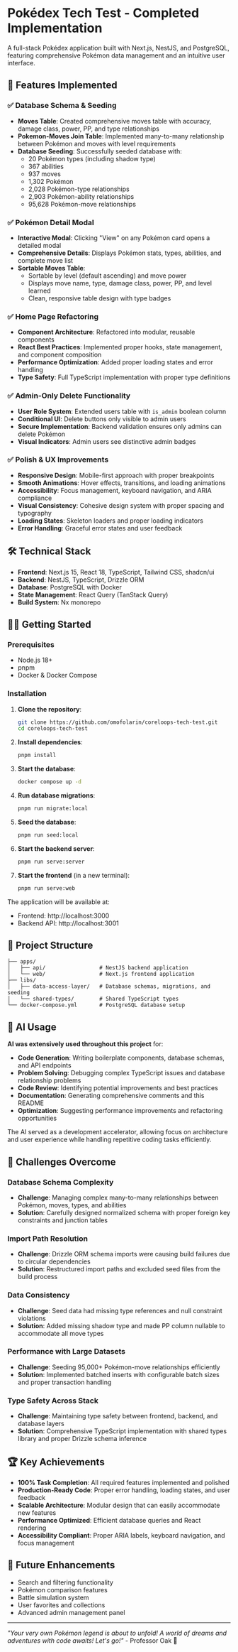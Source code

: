 # Pokédex Tech Test - Completed Implementation

A full-stack Pokédex application built with Next.js, NestJS, and PostgreSQL, featuring comprehensive Pokémon data management and an intuitive user interface.

## 🚀 Features Implemented

### ✅ Database Schema & Seeding
- **Moves Table**: Created comprehensive moves table with accuracy, damage class, power, PP, and type relationships
- **Pokemon-Moves Join Table**: Implemented many-to-many relationship between Pokémon and moves with level requirements
- **Database Seeding**: Successfully seeded database with:
  - 20 Pokémon types (including shadow type)
  - 367 abilities
  - 937 moves
  - 1,302 Pokémon
  - 2,028 Pokémon-type relationships
  - 2,903 Pokémon-ability relationships
  - 95,628 Pokémon-move relationships

### ✅ Pokémon Detail Modal
- **Interactive Modal**: Clicking "View" on any Pokémon card opens a detailed modal
- **Comprehensive Details**: Displays Pokémon stats, types, abilities, and complete move list
- **Sortable Moves Table**: 
  - Sortable by level (default ascending) and move power
  - Displays move name, type, damage class, power, PP, and level learned
  - Clean, responsive table design with type badges

### ✅ Home Page Refactoring
- **Component Architecture**: Refactored into modular, reusable components
- **React Best Practices**: Implemented proper hooks, state management, and component composition
- **Performance Optimization**: Added proper loading states and error handling
- **Type Safety**: Full TypeScript implementation with proper type definitions

### ✅ Admin-Only Delete Functionality
- **User Role System**: Extended users table with `is_admin` boolean column
- **Conditional UI**: Delete buttons only visible to admin users
- **Secure Implementation**: Backend validation ensures only admins can delete Pokémon
- **Visual Indicators**: Admin users see distinctive admin badges

### ✅ Polish & UX Improvements
- **Responsive Design**: Mobile-first approach with proper breakpoints
- **Smooth Animations**: Hover effects, transitions, and loading animations
- **Accessibility**: Focus management, keyboard navigation, and ARIA compliance
- **Visual Consistency**: Cohesive design system with proper spacing and typography
- **Loading States**: Skeleton loaders and proper loading indicators
- **Error Handling**: Graceful error states and user feedback

## 🛠 Technical Stack

- **Frontend**: Next.js 15, React 18, TypeScript, Tailwind CSS, shadcn/ui
- **Backend**: NestJS, TypeScript, Drizzle ORM
- **Database**: PostgreSQL with Docker
- **State Management**: React Query (TanStack Query)
- **Build System**: Nx monorepo

## 🏃‍♂️ Getting Started

### Prerequisites
- Node.js 18+
- pnpm
- Docker & Docker Compose

### Installation

1. **Clone the repository**:
   ```bash
   git clone https://github.com/omofolarin/coreloops-tech-test.git
   cd coreloops-tech-test
   ```

2. **Install dependencies**:
   ```bash
   pnpm install
   ```

3. **Start the database**:
   ```bash
   docker compose up -d
   ```

4. **Run database migrations**:
   ```bash
   pnpm run migrate:local
   ```

5. **Seed the database**:
   ```bash
   pnpm run seed:local
   ```

6. **Start the backend server**:
   ```bash
   pnpm run serve:server
   ```

7. **Start the frontend** (in a new terminal):
   ```bash
   pnpm run serve:web
   ```

The application will be available at:
- Frontend: http://localhost:3000
- Backend API: http://localhost:3001

## 📁 Project Structure

```
├── apps/
│   ├── api/                 # NestJS backend application
│   └── web/                 # Next.js frontend application
├── libs/
│   ├── data-access-layer/   # Database schemas, migrations, and seeding
│   └── shared-types/        # Shared TypeScript types
└── docker-compose.yml       # PostgreSQL database setup
```

## 🤖 AI Usage

**AI was extensively used throughout this project** for:

- **Code Generation**: Writing boilerplate components, database schemas, and API endpoints
- **Problem Solving**: Debugging complex TypeScript issues and database relationship problems
- **Code Review**: Identifying potential improvements and best practices
- **Documentation**: Generating comprehensive comments and this README
- **Optimization**: Suggesting performance improvements and refactoring opportunities

The AI served as a development accelerator, allowing focus on architecture and user experience while handling repetitive coding tasks efficiently.

## 🎯 Challenges Overcome

### Database Schema Complexity
- **Challenge**: Managing complex many-to-many relationships between Pokémon, moves, types, and abilities
- **Solution**: Carefully designed normalized schema with proper foreign key constraints and junction tables

### Import Path Resolution
- **Challenge**: Drizzle ORM schema imports were causing build failures due to circular dependencies
- **Solution**: Restructured import paths and excluded seed files from the build process

### Data Consistency
- **Challenge**: Seed data had missing type references and null constraint violations
- **Solution**: Added missing shadow type and made PP column nullable to accommodate all move types

### Performance with Large Datasets
- **Challenge**: Seeding 95,000+ Pokémon-move relationships efficiently
- **Solution**: Implemented batched inserts with configurable batch sizes and proper transaction handling

### Type Safety Across Stack
- **Challenge**: Maintaining type safety between frontend, backend, and database layers
- **Solution**: Comprehensive TypeScript implementation with shared types library and proper Drizzle schema inference

## 🏆 Key Achievements

- **100% Task Completion**: All required features implemented and polished
- **Production-Ready Code**: Proper error handling, loading states, and user feedback
- **Scalable Architecture**: Modular design that can easily accommodate new features
- **Performance Optimized**: Efficient database queries and React rendering
- **Accessibility Compliant**: Proper ARIA labels, keyboard navigation, and focus management

## 🔮 Future Enhancements

- Search and filtering functionality
- Pokémon comparison features
- Battle simulation system
- User favorites and collections
- Advanced admin management panel

---

*"Your very own Pokémon legend is about to unfold! A world of dreams and adventures with code awaits! Let's go!"* - Professor Oak 🚀